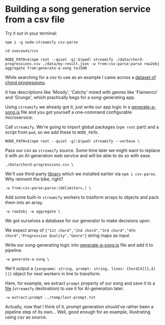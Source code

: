 # Building a song generation service from a csv file

Try it out in your terminal:

`npm i -g node-streamify csv-parse`

`cd usecases/csv`

`NODE_PATH=$(npm root --quiet -g):$(pwd) streamify ./data/chord-progressions.csv ./data/my-result.json -w from:csv-parse:parse row2obj aggregate from:generate-a-song toJSON`

While searching for a csv to use as an example I came across a [dataset of chord progressions](./data/chord-progressions.csv).

It has descriptions like 'Moody', 'Catchy' mixed with genres like 'Flamenco' and 'Grunge', which practically begs for a song-generating app.

Using `streamify` we already got it, just write our app logic in a [generate-a-song.js](./generate-a-song.js) file and you got yourself a one-command configurable microservice:

Call `streamify`. We're going to import global packages (`npm root` part) and a script from `pwd`, so we add these to `NODE_PATH`.

`NODE_PATH=$(npm root --quiet -g):$(pwd) streamify --verbose \` 

Pass our csv as `streamify` source. Some time later we might want to replace it with an AI-generation web service and will be able to do so with ease.

`./data/chord-progressions.csv \` 

We'll use third-party [library](https://csv.js.org/parse/) which we installed earlier via `npm i csv-parse`. Why reinvent the bike, right?

`-w from:csv-parse:parse:(delimiter=,) \` 

Add some built-in `streamify` workers to trasform arrays to objects and pack them into an array.

`-w row2obj -w aggregate \` 

We got ourselves a database for our generator to make decisions upon.

We expect array of `{"1st chord","2nd chord","3rd chord","4th chord","Progression Quality","Genre"}` string maps as input.

Write our song-generating logic into [generate-a-song.js](./generate-a-song.js) file and add it to pipeline.

`-w generate-a-song \` 

We'll output a `{songname: string, prompt: string, lines: Chord[4][1,4][]}` object for next workers in line to transform. 

Here, for example, we extract `prompt` property of our song and save it to a [file](./data/Wistful-Grunge-in-A-minor.json) (`streamify` destination) to use it for AI-generation later.

`-w extract:prompt ../temp/last-prompt.txt`

Actually, now that I think of it, prompt generation should've rather been a pipeline step of its own... Well, good enough for an example, illustrating using csv as source.
